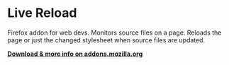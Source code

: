 # Live Reload

Firefox addon for web devs. Monitors source files on a page. Reloads the page or just the changed stylesheet when source files are updated.

**[Download & more info on addons.mozilla.org](https://addons.mozilla.org/addon/live-reload/)**
